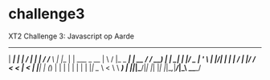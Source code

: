 # challenge3
 XT2 Challenge 3: Javascript op Aarde



  ______ _               __  __           _        ______  
 |  ____| |             |  \/  |         | |      / /___ \ 
 | |__  | | ___  _ __   | \  / |_   _ ___| | __  / /  __) |
 |  __| | |/ _ \| '_ \  | |\/| | | | / __| |/ / < <  |__ < 
 | |____| | (_) | | | | | |  | | |_| \__ \   <   \ \ ___) |
 |______|_|\___/|_| |_| |_|  |_|\__,_|___/_|\_\   \_\____/ 
                                                           
                                                           
